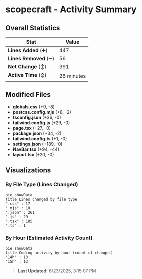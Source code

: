 # scopecraft - Activity Summary 

## Overall Statistics

| Stat                   | Value                                                             |
| ---------------------- | ----------------------------------------------------------------- |
| **Lines Added** (➕)   | 447                                          |
| **Lines Removed** (➖) | 56                                        |
| **Net Change** (↕)    | 391                |
| **Active Time** (⌚)   | 26 minutes |


## Modified Files
- **globals.css** (+9, -8)
- **postcss.config.mjs** (+8, -2)
- **tsconfig.json** (+36, -0)
- **tailwind.config.js** (+29, -0)
- **page.tsx** (+27, -0)
- **package.json** (+34, -2)
- **tailwind.config.ts** (+1, -0)
- **settings.json** (+189, -0)
- **NavBar.tsx** (+94, -44)
- **layout.tsx** (+20, -0)

## Visualizations

### By File Type (Lines Changed)

```mermaid
pie showData
title Lines changed by file type
".css" : 17
".mjs" : 10
".json" : 261
".js" : 29
".tsx" : 185
".ts" : 1
```

### By Hour (Estimated Activity Count)

```mermaid
pie showData
title Coding activity by hour (count of changes)
"14h" : 13
"15h" : 13
```


> **Last Updated:** 6/23/2025, 3:15:07 PM